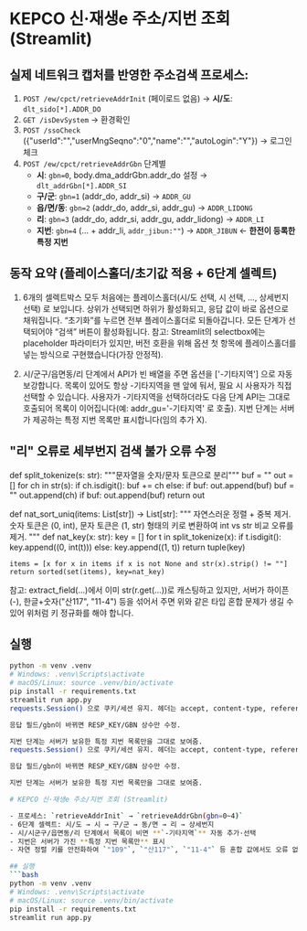 # KEPCO 신·재생e 주소/지번 조회 (Streamlit)

## 실제 네트워크 캡처를 반영한 주소검색 프로세스:
1) `POST /ew/cpct/retrieveAddrInit` (페이로드 없음) → **시/도**: `dlt_sido[*].ADDR_DO`
2) `GET /isDevSystem` → 환경확인
3) `POST /ssoCheck` ({"userId":"","userMngSeqno":"0","name":"","autoLogin":"Y"}) → 로그인 체크
4) `POST /ew/cpct/retrieveAddrGbn` 단계별
   - **시**: `gbn=0`, body.dma_addrGbn.addr_do 설정 → `dlt_addrGbn[*].ADDR_SI`
   - **구/군**: `gbn=1` (addr_do, addr_si) → `ADDR_GU`
   - **읍/면/동**: `gbn=2` (addr_do, addr_si, addr_gu) → `ADDR_LIDONG`
   - **리**: `gbn=3` (addr_do, addr_si, addr_gu, addr_lidong) → `ADDR_LI`
   - **지번**: `gbn=4` (… + addr_li, `addr_jibun:""`) → `ADDR_JIBUN`  ← **한전이 등록한 특정 지번**

## 동작 요약 (플레이스홀더/초기값 적용 + 6단계 셀렉트)
1) 6개의 셀렉트박스 모두 처음에는 플레이스홀더(시/도 선택, 시 선택, …, 상세번지 선택) 로 보입니다.
상위가 선택되면 하위가 활성화되고, 응답 값이 바로 옵션으로 채워집니다.
“초기화”를 누르면 전부 플레이스홀더로 되돌아갑니다.
모든 단계가 선택되어야 “검색” 버튼이 활성화됩니다.
참고: Streamlit의 selectbox에는 placeholder 파라미터가 있지만, 버전 호환을 위해 옵션 첫 항목에 플레이스홀더를 넣는 방식으로 구현했습니다(가장 안정적).

2) 시/군구/읍면동/리 단계에서 API가 빈 배열을 주면 옵션을 ['-기타지역'] 으로 자동 보강합니다.
목록이 있어도 항상 -기타지역을 맨 앞에 둬서, 필요 시 사용자가 직접 선택할 수 있습니다.
사용자가 -기타지역을 선택하더라도 다음 단계 API는 그대로 호출되어 목록이 이어집니다(예: addr_gu='-기타지역' 로 호출).
지번 단계는 서버가 제공하는 특정 지번 목록만 표시합니다(임의 추가 X).

## "리" 오류로 세부번지 검색 불가 오류 수정
def split_tokenize(s: str):
    """문자열을 숫자/문자 토큰으로 분리"""
    buf = ""
    out = []
    for ch in str(s):
        if ch.isdigit():
            buf += ch
        else:
            if buf:
                out.append(buf)
                buf = ""
            out.append(ch)
    if buf:
        out.append(buf)
    return out

def nat_sort_uniq(items: List[str]) -> List[str]:
    """
    자연스러운 정렬 + 중복 제거.
    숫자 토큰은 (0, int), 문자 토큰은 (1, str) 형태의 키로 변환하여
    int vs str 비교 오류를 제거.
    """
    def nat_key(x: str):
        key = []
        for t in split_tokenize(x):
            if t.isdigit():
                key.append((0, int(t)))
            else:
                key.append((1, t))
        return tuple(key)

    items = [x for x in items if x is not None and str(x).strip() != ""]
    return sorted(set(items), key=nat_key)
참고: extract_field(...)에서 이미 str(r.get(...))로 캐스팅하고 있지만,
서버가 하이픈(-), 한글+숫자("산117", "11-4") 등을 섞어서 주면 위와 같은 타입 혼합 문제가 생길 수 있어 위처럼 키 정규화를 해야 합니다.

## 실행
```bash
python -m venv .venv
# Windows: .venv\Scripts\activate
# macOS/Linux: source .venv/bin/activate
pip install -r requirements.txt
streamlit run app.py
requests.Session() 으로 쿠키/세션 유지. 헤더는 accept, content-type, referer, (엔드포인트별) submissionid.

응답 필드/gbn이 바뀌면 RESP_KEY/GBN 상수만 수정.

지번 단계는 서버가 보유한 특정 지번 목록만을 그대로 보여줌.
requests.Session() 으로 쿠키/세션 유지. 헤더는 accept, content-type, referer, (엔드포인트별) submissionid.

응답 필드/gbn이 바뀌면 RESP_KEY/GBN 상수만 수정.

지번 단계는 서버가 보유한 특정 지번 목록만을 그대로 보여줌.

# KEPCO 신·재생e 주소/지번 조회 (Streamlit)

- 프로세스: `retrieveAddrInit` → `retrieveAddrGbn(gbn=0~4)`
- 6단계 셀렉트: 시/도 → 시 → 구/군 → 동/면 → 리 → 상세번지
- 시/시군구/읍면동/리 단계에서 목록이 비면 **`-기타지역`** 자동 추가·선택
- 지번은 서버가 가진 **특정 지번 목록만** 표시
- 자연 정렬 키를 안전화하여 `"109"`, `"산117"`, `"11-4"` 등 혼합 값에서도 오류 없음

## 실행
```bash
python -m venv .venv
# Windows: .venv\Scripts\activate
# macOS/Linux: source .venv/bin/activate
pip install -r requirements.txt
streamlit run app.py

